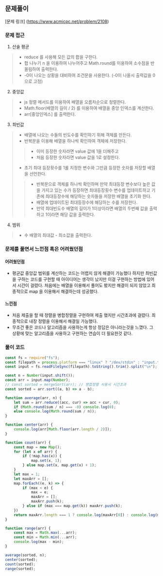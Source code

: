 ## 문제풀이
[문제 링크] (https://www.acmicpc.net/problem/2108)

### 문제 접근
1. 산술 평균
>* reduce 를 사용해 모든 값의 합을 구한다.
>* 합 나누기 n 을 이용하여 나누어주고 Math.round를 이용하여 소수점을 반올림하여 출력한다.
>* -0이 나오는 상황을 대비하여 조건문을 사용한다. (-0이 나올시 출력값을 0으로 고정)
2. 중앙값
>* js 정렬 메서드를 이용하여 배열을 오름차순으로 정렬한다.
>* Math.floor(배열의 길이 / 2) 를 이용하여 배열을 중앙 인덱스를 계산한다.
>* arr[중앙인덱스] 를 출력한다.
3. 최빈값
>* 배열에 나오는 수들의 빈도수를 확인하기 위해 객체를 만든다.
>* 반복문을 이용해 배열을 하나씩 확인하여 객체에 저장한다.
>>* 이미 등장한 숫자라면 value 값에 1을 더해주고
>>* 처음 등장한 숫자라면 value 값을 1로 설정한다.
>* 초기 최대 등장횟수를 1롤 지정한 변수와 그만큼 등장한 숫자를 저장할 배열을 선언한다.
>>* 반복문으로 객체를 하나씩 확인하며 만약 최대등장 변수보다 높은 값을 가지고 있는 수가 등장하면 최대등장횟수 변수를 업데이트하고 기존에 최대등장수에 해당하는 숫자들을 저장한 배열을 초기화 한다.
>>* 배열에 업데이트된 최대등장수에 해당하는 수를 저장한다.
>>* 만약 최대빈도수 배열의 길이가 1이상이라면 배열의 두번째 값을 출력하고 1이라면 해당 값을 출력한다.
4. 범위
>* 수 배열의 최대값 - 최소값을 출력한다.

### 문제를 풀면서 느낀점 혹은 어려웠던점

#### 어려웠던점
* 평균값 중앙값 범위를 계산하는 코드는 어렵지 않게 해결이 가능했다 하지만 최빈값을 구하는 코드를 구현할 때 아이디어는 생각이 났지만 이걸 구현하는 방법에 있어서 시간이 걸렸다. 처음에는 배열을 이용해서 풀어도 봤지만 해결이 되지 않았고 최종적으로 map 을 이용해서 해결하는데 성공했다.
#### 느낀점
* 처음 제출을 할 때 정렬을 병합정렬을 구현하여 제출 했지만 시간초과에 걸렸다. 최종적으로 내장 정렬을 이용해서 해결일 가능했다.
* 무조건 좋은 코드나 알고리즘을 사용하는게 항상 정답은 아니라는것을 느꼈다. 그 상황에 맞는 알고리즘을 사용하고 구현하는 연습이 더 필요한것 같다.

### 풀이 코드
```js
const fs = require("fs");
const filepath = process.platform === "linux" ? "/dev/stdin" : "input.txt";
const input = fs.readFileSync(filepath).toString().trim().split("\n");

const n = Number(input.shift());
const arr = input.map(Number);
// const sorted = mergeSort(arr); // 병합정렬 사용시 시간초과
const sorted = arr.sort((a, b) => a - b);

function average(arr, n) {
    let sum = arr.reduce((acc, cur) => acc + cur, 0);
    if (Math.round(sum / n) === -0) console.log(0);
    else console.log(Math.round(sum / n));
}

function center(arr) {
    console.log(arr[Math.floor(arr.length / 2)]);
}

function count(arr) {
    const map = new Map();
    for (let x of arr) {
        if (!map.has(x)) {
            map.set(x, 1);
        } else map.set(x, map.get(x) + 1);
    }
    let max = 1;
    let maxArr = [];
    map.forEach((e, k) => {
        if (max < e) {
            max = e;
            maxArr = [];
            maxArr.push(k);
        } else if (max === map.get(k)) maxArr.push(k);
    })
    return maxArr.length === 1 ? console.log(maxArr[0]) : console.log(maxArr[1]);
}

function range(arr) {
    const max = Math.max(...arr);
    const min = Math.min(...arr);
    console.log(max - min);
}

average(sorted, n);
center(sorted);
count(sorted);
range(sorted);
```